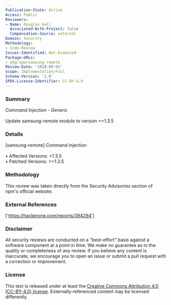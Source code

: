 ```yaml
---
Publication-State: Active
Access: Public
Reviewers:
- Name: Douglas Hall
  Associated-With-Project: false
  Compensation-Source: external
Domain: Security
Methodology:
- Code-Review
Issues-Identified: Not-Examined
Package-URLs:
- pkg:npm/samsung-remote
Review-Date: '2018-09-02'
Scope: Implementation/Full
Schema-Version: '1.0'
SPDX-License-Identifier: CC-BY-4.0
---
```

### Summary
*Command Injection - Generic*<br><br>Update samsung-remote module to version >=1.3.5
### Details
[samsung-remote] Command injection
<br><br>• Affected Versions: <1.3.5
<br>• Patched Versions: >=1.3.5
### Methodology
This review was taken directly from the Security Advisories section of npm's official website.
### External References
['https://hackerone.com/reports/394294']
### Disclaimer
All security reviews are conducted on a "best-effort" basis against a software component at a point in time. We make no guarantee as to the quality or completeness of any review. If you believe any content is inaccurate, we encourage you to open an issue or submit a pull request with a correction or improvement.
### License
This text is released under at least the [Creative Commons Attribution 4.0 (CC-BY-4.0) license](https://creativecommons.org/licenses/by/4.0/legalcode.txt). Externally-referenced content may be licensed differently.
